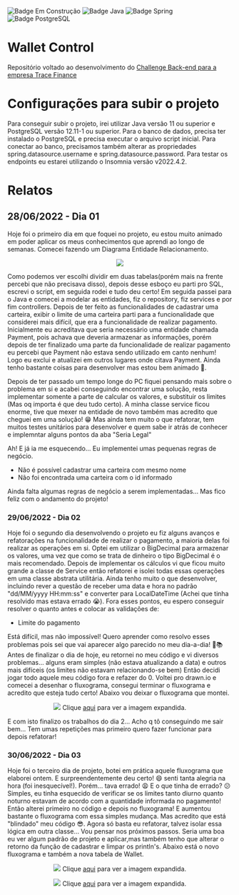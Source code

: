 ![Badge Em Construção](http://img.shields.io/static/v1?label=STATUS&message=EMCONSTRUÇÃO&color=yellow&style=for-the-badge)
![Badge Java](http://img.shields.io/static/v1?label=JAVA&message=11.0.13&color=yellow&style=for-the-badge)
![Badge Spring](http://img.shields.io/static/v1?label=SPRING&message=2.7.1&color=GREEN&style=for-the-badge)
![Badge PostgreSQL](http://img.shields.io/static/v1?label=POSTGRESQL&message=12.11-1&color=blue&style=for-the-badge)

# Wallet Control
Repositório voltado ao desenvolvimento do <a href="https://github.com/tracefinance/backend-challenge"> Challenge Back-end para a empresa Trace Finance </a>

# Configurações para subir o projeto
Para conseguir subir o projeto, irei utilizar Java versão 11 ou superior e PostgreSQL versão 12.11-1 ou superior.
Para o banco de dados, precisa ter instalado o PostgreSQL e precisa executar o arquivo script inicial.
Para conectar ao banco, precisamos também alterar as propriedades spring.datasource.username e spring.datasource.password.
Para testar os endpoints eu estarei utilizando o Insomnia versão v2022.4.2.

# Relatos
## 28/06/2022 - Dia 01
Hoje foi o primeiro dia em que foquei no projeto, eu estou muito animado em poder aplicar os meus conhecimentos que aprendi ao longo de semanas. Comecei fazendo um Diagrama Entidade Relacionamento.
<p align="center">
  <img src="https://user-images.githubusercontent.com/48693812/176249895-72b74f10-3c40-45b0-8e49-ae3b71d79ed3.png" /> 
</p>

Como podemos ver escolhi dividir em duas tabelas(porém mais na frente percebi que não precisava disso), depois desse esboço eu parti pro SQL, escrevi o script, em seguida rodei e tudo deu certo!
Em seguida passei para o Java e comecei a modelar as entidades, fiz o repository, fiz services e por fim controllers.
Depois de ter feito as funcionalidades de cadastrar uma carteira, exibir o limite de uma carteira parti para a funcionalidade que considerei mais difícil, que era a funcionalidade de realizar pagamento.
Inicialmente eu acreditava que seria necessário uma entidade chamada Payment, pois achava que deveria armazenar as informações, porém depois de ter finalizado uma parte da funcionalidade de realizar pagamento eu percebi que Payment não estava sendo utilizado em canto nenhum! Logo eu exclui e atualizei em outros lugares onde citava Payment. Ainda tenho bastante coisas para desenvolver mas estou bem animado 🤩.

Depois de ter passado um tempo longe do PC fiquei pensando mais sobre o problema em si e acabei conseguindo encontrar uma solução, resta implementar somente a parte de calcular os valores, e substituir os limites (Mas oq importa é que deu tudo certo). A minha classe service ficou enorme, tive que mexer na entidade de novo também mas acredito que cheguei em uma solução! 😁 Mas ainda tem muito o que refatorar, tem muitos testes unitários para desenvolver e quem sabe ir atrás de conhecer e implemntar alguns pontos da aba "Seria Legal"

Ah! E já ia me esquecendo... Eu implementei umas pequenas regras de negócio. 
- Não é possível cadastrar uma carteira com mesmo nome
- Não foi encontrada uma carteira com o id informado

Ainda falta algumas regras de negócio a serem implementadas... Mas fico feliz com o andamento do projeto!

### 29/06/2022 - Dia 02
Hoje foi o segundo dia desenvolvendo o projeto eu fiz alguns avanços e refatorações na funcionalidade de realizar o pagamento, a maioria delas foi realizar as operações em si. Optei em utilizar o BigDecimal para armazenar os valores, uma vez que como se trata de dinheiro o tipo BigDecimal é o mais recomendado. Depois de implementar os cálculos vi que ficou muito grande a classe de Service então refatorei e isolei todas essas operações em uma classe abstrata utilitária. Ainda tenho muito o que desenvolver, incluindo rever a questão de receber uma data e hora no padrão "dd/MM/yyyy HH:mm:ss" e converter para LocalDateTime (Achei que tinha resolvido mas estava errado 😭). Fora esses pontos, eu espero conseguir resolver o quanto antes e colocar as validações de:
- Limite do pagamento

Está difícil, mas não impossível! Quero aprender como resolvo esses problemas pois sei que vai aparecer algo parecido no meu dia-a-dia! 💪📚
Antes de finalizar o dia de hoje, eu retornei no meu código e vi diversos problemas... alguns eram simples (não estava atualizando a data) e outros mais difíceis (os limites não estavam relacionando-se bem)
Então decidi jogar todo aquele meu código fora e refazer do 0. Voltei pro drawn.io e comecei a desenhar o fluxograma, consegui terminar o fluxograma e acredito que esteja tudo certo!
Abaixo vou deixar o fluxograma que montei.
<p align="center">
  <img src="https://user-images.githubusercontent.com/48693812/176567551-294e5d8a-509c-431f-9951-7b338321cccb.png"/>
  Clique <a href="https://user-images.githubusercontent.com/48693812/176567551-294e5d8a-509c-431f-9951-7b338321cccb.png">aqui</a> para ver a imagem expandida.
</p>
E com isto finalizo os trabalhos do dia 2... Acho q tô conseguindo me sair bem... Tem umas repetições mas primeiro quero fazer funcionar para depois refatorar!

### 30/06/2022 - Dia 03
Hoje foi o terceiro dia de projeto, botei em prática aquele fluxograma que elaborei ontem. E surpreendentemente deu certo! 😄 senti tanta alegria na hora (foi inesquecível!). Porém... tava errado! 😩 E o que tinha de errado? 😕 Simples, eu tinha esquecido de verificar se os limites tanto diurno quanto noturno estavam de acordo com a quantidade informada no pagamento! Então alterei primeiro no código e depois no fluxograma! E aumentou bastante o fluxograma com essa simples mudança. Mas acredito que está "blindado" meu código 😎. Agora só basta eu refatorar, talvez isolar essa lógica em outra classe... Vou pensar nos próximos passos. Seria uma boa eu ver algum padrão de projeto e aplicar,mas também tenho que alterar o retorno da função de cadastrar e limpar os println's. Abaixo está o novo fluxograma e também a nova tabela de Wallet.

<p align="center">
  <img src="https://user-images.githubusercontent.com/48693812/176717810-0b1535d0-1b22-41fd-b846-eeb3b8a40c54.png"/>
  Clique <a href="https://user-images.githubusercontent.com/48693812/176717810-0b1535d0-1b22-41fd-b846-eeb3b8a40c54.png">aqui</a> para ver a imagem expandida.
</p>

<p align="center">
  <img src="https://user-images.githubusercontent.com/48693812/176720108-949caa00-f896-489d-8f69-4758c1db3de6.png"/>
  Clique <a href="https://user-images.githubusercontent.com/48693812/176720108-949caa00-f896-489d-8f69-4758c1db3de6.png">aqui</a> para ver a imagem expandida.
</p>